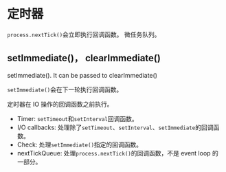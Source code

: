 # 定时器

`process.nextTick()`会立即执行回调函数。
微任务队列。

## setImmediate()， clearImmediate()

setImmediate(). It can be passed to clearImmediate() 

`setImmediate()`会在下一轮执行回调函数。

定时器在 IO 操作的回调函数之前执行。

- Timer: `setTimeout`和`setInterval`回调函数。
- I/O callbacks: 处理除了`setTimeout`、`setInterval`、`setImmediate`的回调函数。
- Check: 处理`setImmediate()`指定的回调函数。
- nextTickQueue: 处理`process.nextTick()`的回调函数，不是 event loop 的一部分。
